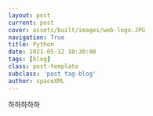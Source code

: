 ```yaml
---
layout: post
current: post
cover: assets/built/images/web-logo.JPG
navigation: True
title: Python 
date: 2021-05-12 10:30:00
tags: [blog]
class: post-template
subclass: 'post tag-blog'
author: spaceXML
---
```


하하하하하